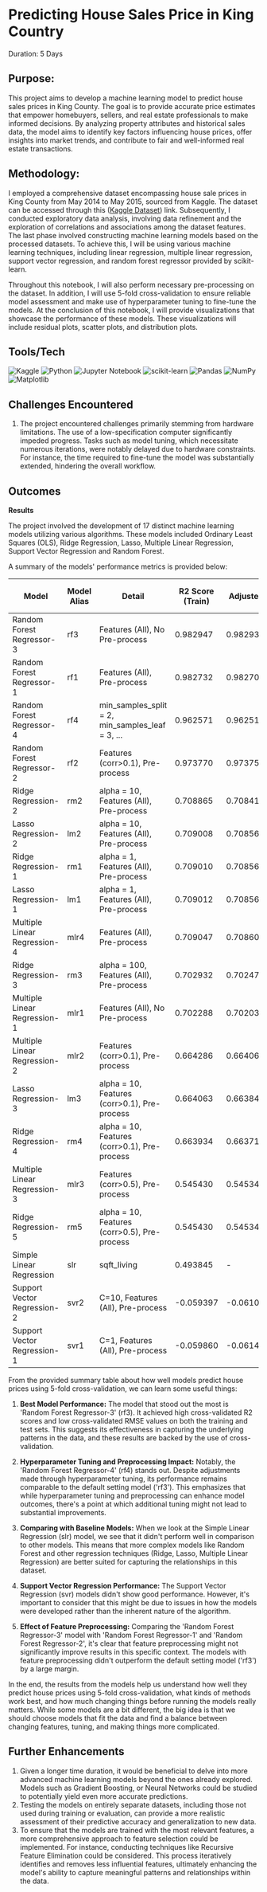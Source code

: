 # Predicting House Sales Price in King Country
Duration: 5 Days
## Purpose:
This project aims to develop a machine learning model to predict house sales prices in King County. The goal is to provide accurate price estimates that empower homebuyers, sellers, and real estate professionals to make informed decisions. By analyzing property attributes and historical sales data, the model aims to identify key factors influencing house prices, offer insights into market trends, and contribute to fair and well-informed real estate transactions.

## Methodology:
I employed a comprehensive dataset encompassing house sale prices in King County from May 2014 to May 2015, sourced from Kaggle. The dataset can be accessed through this ([Kaggle Dataset](https://www.kaggle.com/datasets/harlfoxem/housesalesprediction?utm_medium=Exinfluencer&utm_source=Exinfluencer&utm_content=000026UJ&utm_term=10006555&utm_id=NA-SkillsNetwork-wwwcourseraorg-SkillsNetworkCoursesIBMDeveloperSkillsNetworkDA0101ENSkillsNetwork20235326-2022-01-01)) link. Subsequently, I conducted exploratory data analysis, involving data refinement and the exploration of correlations and associations among the dataset features. The last phase involved constructing machine learning models based on the processed datasets. To achieve this, I will be using various machine learning techniques, including linear regression, multiple linear regression, support vector regression, and random forest regressor provided by scikit-learn.

Throughout this notebook, I will also perform necessary pre-processing on the dataset. In addition, I will use 5-fold cross-validation to ensure reliable model assessment and make use of hyperparameter tuning to fine-tune the models. At the conclusion of this notebook, I will provide visualizations that showcase the performance of these models. These visualizations will include residual plots, scatter plots, and distribution plots.

## Tools/Tech
![Kaggle](https://img.shields.io/badge/Kaggle-035a7d?style=for-the-badge&logo=kaggle&logoColor=white)
![Python](https://img.shields.io/badge/python-3670A0?style=for-the-badge&logo=python&logoColor=ffdd54)
![Jupyter Notebook](https://img.shields.io/badge/jupyter-%23FA0F00.svg?style=for-the-badge&logo=jupyter&logoColor=white)
![scikit-learn](https://img.shields.io/badge/scikit--learn-%23F7931E.svg?style=for-the-badge&logo=scikit-learn&logoColor=white)
![Pandas](https://img.shields.io/badge/pandas-%23150458.svg?style=for-the-badge&logo=pandas&logoColor=white)
![NumPy](https://img.shields.io/badge/numpy-%23013243.svg?style=for-the-badge&logo=numpy&logoColor=white)
![Matplotlib](https://img.shields.io/badge/Matplotlib-%23ffffff.svg?style=for-the-badge&logo=Matplotlib&logoColor=black)

## Challenges Encountered
1. The project encountered challenges primarily stemming from hardware limitations. The use of a low-specification computer significantly impeded progress. Tasks such as model tuning, which necessitate numerous iterations, were notably delayed due to hardware constraints. For instance, the time required to fine-tune the model was substantially extended, hindering the overall workflow.

## Outcomes
**Results**

The project involved the development of 17 distinct machine learning models utilizing various algorithms. These models included Ordinary Least Squares (OLS), Ridge Regression, Lasso, Multiple Linear Regression, Support Vector Regression and Random Forest. 

A summary of the models' performance metrics is provided below:

| Model                                 | Model Alias | Detail                                             | R2 Score (Train) | Adjusted R2 Score (Train) | RMSE (Test) | R2 Score (Test) | Adjusted R2 Score (Test) | Cross-Validated RMSE | Cross-Validated R2 Score |
|---------------------------------------|-------------|----------------------------------------------------|------------------|--------------------------|-------------|----------------|--------------------------|----------------------|--------------------------|
| Random Forest Regressor-3              | rf3         | Features (All), No Pre-process                    | 0.982947         | 0.9829326370940544       | 142265.752505 | 0.873822       | 0.8737173081576125       | 129475.668059        | 0.874010                 |
| Random Forest Regressor-1              | rf1         | Features (All), Pre-process                        | 0.982732         | 0.9827052971543786       | 141516.332050 | 0.875148       | 0.8749573960126045       | 130135.364924        | 0.876313                 |
| Random Forest Regressor-4              | rf4         | min_samples_split = 2, min_samples_leaf = 3, ...  | 0.962571         | 0.962514                | 144843.083014 | 0.869209       | 0.869009                 | 131603.223959        | 0.870560                 |
| Random Forest Regressor-2              | rf2         | Features (corr>0.1), Pre-process                  | 0.973770         | 0.9737530277606906       | 172362.541909 | 0.814789       | 0.8146688414706987       | 158550.178204        | 0.810960                 |
| Ridge Regression-2                     | rm2         | alpha = 10, Features (All), Pre-process           | 0.708865         | 0.7084199704126287       | 223701.621594 | 0.688025       | 0.6875481168292614       | 200153.883927        | 0.701806                 |
| Lasso Regression-2                     | lm2         | alpha = 10, Features (All), Pre-process           | 0.709008         | 0.7085634007407488       | 223188.100530 | 0.689456       | 0.6889809760107755       | 200165.206551        | 0.701753                 |
| Ridge Regression-1                     | rm1         | alpha = 1, Features (All), Pre-process            | 0.709010         | 0.7085645789249735       | 223218.552226 | 0.689371       | 0.6888960995971063       | 200167.338096        | 0.701749                 |
| Lasso Regression-1                     | lm1         | alpha = 1, Features (All), Pre-process            | 0.709012         | 0.708566794560971        | 223166.633700 | 0.689516       | 0.689040802419646        | 200175.542399        | 0.701722                 |
| Multiple Linear Regression-4           | mlr4        | Features (All), Pre-process                      | 0.709047         | 0.7086019647440626       | 223105.241120 | 0.689686       | 0.6892118670748867       | 200182.208543        | 0.701702                 |
| Ridge Regression-3                     | rm3         | alpha = 100, Features (All), Pre-process          | 0.702932         | 0.7024778832184858       | 227737.911832 | 0.676666       | 0.6761711404073993       | 202259.404430        | 0.695569                 |
| Multiple Linear Regression-1           | mlr1        | Features (All), No Pre-process                   | 0.702288         | 0.7020393483390373       | 226408.020326 | 0.680431       | 0.6801644644849335       | 202505.041196        | 0.694683                 |
| Multiple Linear Regression-2           | mlr2        | Features (corr>0.1), Pre-process                 | 0.664286         | 0.6640684749887042       | 237056.183239 | 0.649665       | 0.6494376790289351       | 213961.544884        | 0.658974                 |
| Lasso Regression-3                     | lm3         | alpha = 10, Features (corr>0.1), Pre-process     | 0.664063         | 0.6638454495088593       | 237086.588330 | 0.649575       | 0.649347746229997        | 213993.931520        | 0.658864                 |
| Ridge Regression-4                     | rm4         | alpha = 10, Features (corr>0.1), Pre-process     | 0.663934         | 0.6637162689787687       | 237539.606721 | 0.648234       | 0.6480064330351382       | 214021.996054        | 0.658806                 |
| Multiple Linear Regression-3           | mlr3        | Features (corr>0.5), Pre-process                | 0.545430         | 0.5453454849315925       | 273432.506691 | 0.533897       | 0.533811116248798        | 248197.088246        | 0.541285                 |
| Ridge Regression-5                     | rm5         | alpha = 10, Features (corr>0.5), Pre-process     | 0.545430         | 0.5453454151699382       | 273434.753928 | 0.533890       | 0.5338034533601883       | 248197.425303        | 0.541284                 |
| Simple Linear Regression                | slr         | sqft_living                                       | 0.493845         | -                        | 287447.932468 | 0.484890       | -                        | 261378.268667        | 0.491086                 |
| Support Vector Regression-2            | svr2        | C=10, Features (All), Pre-process                 | -0.059397        | -0.061016957746032566    | 412873.613544 | -0.062712      | -0.06433694765921087    | 377676.896860        | -0.062106                |
| Support Vector Regression-1            | svr1        | C=1, Features (All), Pre-process                  | -0.059860        | -0.06148083335336984     | 412979.053020 | -0.063255      | -0.06488063684927806    | 377707.257310        | -0.062272                |

From the provided summary table about how well models predict house prices using 5-fold cross-validation, we can learn some useful things:

1. **Best Model Performance:** The model that stood out the most is 'Random Forest Regressor-3' (rf3). It achieved high cross-validated R2 scores and low cross-validated RMSE values on both the training and test sets. This suggests its effectiveness in capturing the underlying patterns in the data, and these results are backed by the use of cross-validation.

2. **Hyperparameter Tuning and Preprocessing Impact:** Notably, the 'Random Forest Regressor-4' (rf4) stands out. Despite adjustments made through hyperparameter tuning, its performance remains comparable to the default setting model ('rf3'). This emphasizes that while hyperparameter tuning and preprocessing can enhance model outcomes, there's a point at which additional tuning might not lead to substantial improvements.

3. **Comparing with Baseline Models:** When we look at the Simple Linear Regression (slr) model, we see that it didn't perform well in comparison to other models. This means that more complex models like Random Forest and other regression techniques (Ridge, Lasso, Multiple Linear Regression) are better suited for capturing the relationships in this dataset.

4. **Support Vector Regression Performance:** The Support Vector Regression (svr) models didn't show good performance. However, it's important to consider that this might be due to issues in how the models were developed rather than the inherent nature of the algorithm.

5. **Effect of Feature Preprocessing:** Comparing the 'Random Forest Regressor-3' model with 'Random Forest Regressor-1' and 'Random Forest Regressor-2', it's clear that feature preprocessing might not significantly improve results in this specific context. The models with feature preprocessing didn't outperform the default setting model ('rf3') by a large margin.

In the end, the results from the models help us understand how well they predict house prices using 5-fold cross-validation, what kinds of methods work best, and how much changing things before running the models really matters. While some models are a bit different, the big idea is that we should choose models that fit the data and find a balance between changing features, tuning, and making things more complicated.

## Further Enhancements
1. Given a longer time duration, it would be beneficial to delve into more advanced machine learning models beyond the ones already explored. Models such as Gradient Boosting, or Neural Networks could be studied to potentially yield even more accurate predictions.
2. Testing the models on entirely separate datasets, including those not used during training or evaluation, can provide a more realistic assessment of their predictive accuracy and generalization to new data.
3. To ensure that the models are trained with the most relevant features, a more comprehensive approach to feature selection could be implemented. For instance, conducting techniques like Recursive Feature Elimination could be considered. This process iteratively identifies and removes less influential features, ultimately enhancing the model's ability to capture meaningful patterns and relationships within the data.
